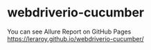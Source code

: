 # webdriverio-cucumber

You can see Allure Report on GitHub Pages
https://leraroy.github.io/webdriverio-cucumber/
